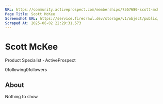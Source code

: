 ```yaml
---
URL: https://community.activeprospect.com/memberships/7557680-scott-mckee
Page Title: Scott McKee
Screenshot URL: https://service.firecrawl.dev/storage/v1/object/public/media/screenshot-6ff70c63-bd37-41dd-a59a-b2d041e0fc77.png
Scraped At: 2025-06-02 22:29:31.573
---
```



# Scott McKee

Product Specialist **·** ActiveProspect

0following0followers

## About

Nothing to show
